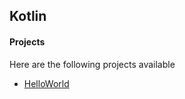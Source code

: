 ## Kotlin

#### Projects

Here are the following projects available

- [HelloWorld](HelloWorld/HelloWorld.kt)